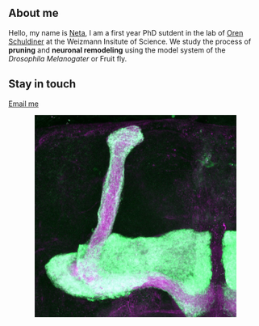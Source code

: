 ## About me
Hello, my name is [Neta](https://weizmann.elsevierpure.com/en/persons/neta-hanuka/), I am a first year PhD sutdent in the lab of [Oren Schuldiner](https://www.weizmann.ac.il/mcb/Schuldiner/home) at the Weizmann Insitute of Science. We study the process of **pruning** and **neuronal remodeling** using the model system of the _Drosophila Melanogater_ or Fruit fly.


## Stay in touch

[Email me](malito:neta.hanuka@weizmann.ac.il)

<p align="center">
  <img src="MAX_040923_71G10_Gal4_octB3R_G_OE_CD8GFP_FitC_adult_3.jpg" alt="Mushroom Body" width="400">
</p>
